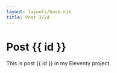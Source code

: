 ```yaml
---
layout: layouts/base.njk
title: Post 3224
---
```


# Post {{ id }}

This is post {{ id }} in my Eleventy project.
